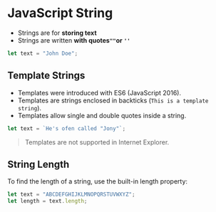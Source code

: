 # JavaScript String
* Strings are for **storing text**
* Strings are written **with quotes`""`or `''`**
```js
let text = "John Doe";
```
## Template Strings
* Templates were introduced with ES6 (JavaScript 2016).
* Templates are strings enclosed in backticks (`This is a template string`).
* Templates allow single and double quotes inside a string.
```js
let text = `He's ofen called "Jony"`;
```
> Templates are not supported in Internet Explorer.
## String Length
To find the length of a string, use the built-in length property:
```js
let text = "ABCDEFGHIJKLMNOPQRSTUVWXYZ";
let length = text.length;
```